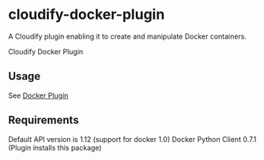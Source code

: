 # cloudify-docker-plugin

A Cloudify plugin enabling it to create and manipulate Docker containers.

Cloudify Docker Plugin

## Usage

See [Docker Plugin](http://getcloudify.org/guide/plugin-docker.html)

## Requirements

Default API version is 1.12 (support for docker 1.0)
Docker Python Client 0.7.1 (Plugin installs this package)
